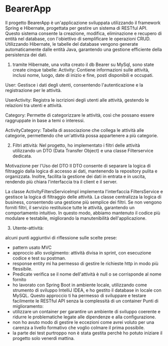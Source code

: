 # BearerApp
Il progetto BearerApp è un'applicazione sviluppata utilizzando il framework Spring e Hibernate, progettata per gestire un sistema di RESTful API. Questo sistema consente la creazione, modifica, eliminazione e recupero di entità nel database, con l'obiettivo di semplificare le operazioni CRUD. Utilizzando Hibernate, le tabelle del database vengono generate automaticamente dalle entità Java, garantendo una gestione efficiente della persistenza dei dati. 
1) tramite Hibernate, una volta creato il db Bearer su MySql, sono state create cinque tabelle:
Activity: Contiene informazioni sulle attività, inclusi nome, luogo, date di inizio e fine, posti disponibili e occupati.

User: Gestisce i dati degli utenti, consentendo l'autenticazione e la registrazione per le attività.

UserActivity: Registra le iscrizioni degli utenti alle attività, gestendo le relazioni tra utenti e attività.

Category: Permette di categorizzare le attività, così che possano essere raggruppate in base a temi o interessi.

ActivityCategory: Tabella di associazione che collega le attività alle categorie, permettendo che un'attività possa appartenere a più categorie.

2) Filtri attività:
Nel progetto, ho implementato i filtri delle attività utilizzando un DTO (Data Transfer Object) e una classe Filterservice dedicata.

Motivazione per l'Uso del DTO
Il DTO  consente di separare la logica di filtraggio dalla logica di accesso ai dati, mantenendo la repository pulita e organizzata. Inoltre, facilita la gestione dei dati in entrata e in uscita, rendendo più chiara l'interfaccia tra il client e il server.

La classe ActivityFiltersServiceImpl implementa l'interfaccia FiltersService e gestisce la logica di filtraggio delle attività.
La classe  centralizza la logica di business, consentendo una gestione più semplice dei filtri. Se non vengono forniti filtri, il servizio restituisce tutte le attività, garantendo un comportamento intuitivo. In questo modo, abbiamo mantenuto il codice più modulare e testabile, migliorando la manutenibilità dell'applicazione.

3) Utente-attività:

alcuni punti aggiuntivi di riflessione sulle scelte prese:
- pattern usato MVC
- approccio allo svolgimento: attività divisa in sprint, con esecuzione codice e test su postman.
- response entity mi ha permesso di gestire le richieste http in modo più flessibile.
- Predicate verifica se il nome dell'attività è null o se corrisponde al nome fornito
- ho lavorato con Spring Boot in  ambiente locale, utilizzando come strumento di sviluppo  IntelliJ IDEA, e ho gestito il database in locale con  MySQL. Questo approccio ti ha permesso di sviluppare e testare facilmente le  RESTful API senza la complessità di un container
Punti di miglioramento:
- utilizzare un container per garantire un ambiente di sviluppo coerente e ridurre le problematiche legate alle dipendenze e alla configurazione.
- non ho avuto modo di gestire le eccezioni come avrei voluto per una carenza a livello formativo che voglio colmare il prima possibile.
- la parte dei test purtroppo non è stata gestita perchè ho potuto iniziare il progetto solo venerdi mattina. 
